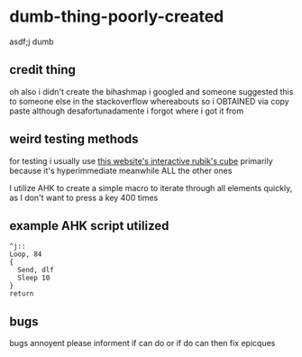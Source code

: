 # dumb-thing-poorly-created
asdf;j
dumb
## credit thing
oh also i didn't create the bihashmap i googled and someone suggested this to someone else in the stackoverflow whereabouts so i OBTAINED via copy paste although desafortunadamente i forgot where i got it from

## weird testing methods
for testing i usually use [this website's interactive rubik's cube](https://ruwix.com/online-rubiks-cube-solver-program/) primarily because it's hyperimmediate meanwhile ALL the other ones 

I utilize AHK to create a simple macro to iterate through all elements quickly, as I don't want to press a key 400 times

## example AHK script utilized
```autohotkey
^j::
Loop, 84
{
  Send, dlf
  Sleep 10
}
return
```

## bugs
bugs annoyent please informent if can do or if do can then fix epicques
